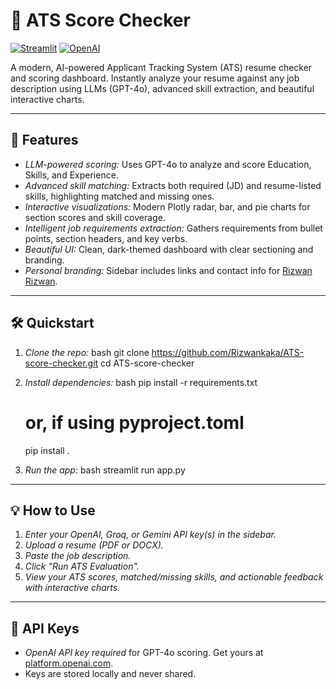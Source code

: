 # 🤖 ATS Score Checker

[![Streamlit](https://img.shields.io/badge/Built%20with-Streamlit-ff4b4b?logo=streamlit&logoColor=white)](https://streamlit.io/) [![OpenAI](https://img.shields.io/badge/Powered%20by-OpenAI-10a37f?logo=openai&logoColor=white)](https://openai.com/)

A modern, AI-powered Applicant Tracking System (ATS) resume checker and scoring dashboard. Instantly analyze your resume against any job description using LLMs (GPT-4o), advanced skill extraction, and beautiful interactive charts.

---

## 🚀 Features
- *LLM-powered scoring:* Uses GPT-4o to analyze and score Education, Skills, and Experience.
- *Advanced skill matching:* Extracts both required (JD) and resume-listed skills, highlighting matched and missing ones.
- *Interactive visualizations:* Modern Plotly radar, bar, and pie charts for section scores and skill coverage.
- *Intelligent job requirements extraction:* Gathers requirements from bullet points, section headers, and key verbs.
- *Beautiful UI:* Clean, dark-themed dashboard with clear sectioning and branding.
- *Personal branding:* Sidebar includes links and contact info for [Rizwan Rizwan](https://www.linkedin.com/in/rizwan-rizwan-1351a650/).

---

## 🛠 Quickstart

1. *Clone the repo:*
   bash
   git clone https://github.com/Rizwankaka/ATS-score-checker.git
   cd ATS-score-checker
   
2. *Install dependencies:*
   bash
   pip install -r requirements.txt
   # or, if using pyproject.toml
   pip install .
   
4. *Run the app:*
   bash
   streamlit run app.py
   

---

## 💡 How to Use
1. *Enter your OpenAI, Groq, or Gemini API key(s) in the sidebar.*
2. *Upload a resume (PDF or DOCX).*
3. *Paste the job description.*
4. *Click "Run ATS Evaluation".*
5. *View your ATS scores, matched/missing skills, and actionable feedback with interactive charts.*

---

## 🔑 API Keys
- *OpenAI API key required* for GPT-4o scoring. Get yours at [platform.openai.com](https://platform.openai.com/).
- Keys are stored locally and never shared.

